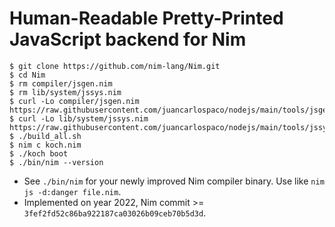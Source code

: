 # Human-Readable Pretty-Printed JavaScript backend for Nim

```console
$ git clone https://github.com/nim-lang/Nim.git
$ cd Nim
$ rm compiler/jsgen.nim
$ rm lib/system/jssys.nim
$ curl -Lo compiler/jsgen.nim https://raw.githubusercontent.com/juancarlospaco/nodejs/main/tools/jsgen.nim
$ curl -Lo lib/system/jssys.nim https://raw.githubusercontent.com/juancarlospaco/nodejs/main/tools/jssys.nim
$ ./build_all.sh
$ nim c koch.nim
$ ./koch boot
$ ./bin/nim --version
```

- See `./bin/nim` for your newly improved Nim compiler binary. Use like `nim js -d:danger file.nim`.
- Implemented on year 2022, Nim commit >= `3fef2fd52c86ba922187ca03026b09ceb70b5d3d`.
